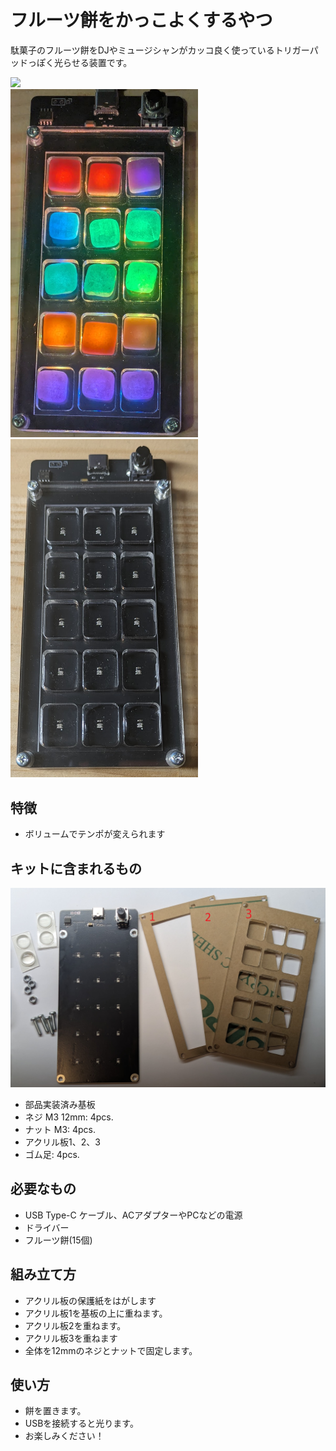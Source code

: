 # フルーツ餅をかっこよくするやつ

駄菓子のフルーツ餅をDJやミュージシャンがカッコ良く使っているトリガーパッドっぽく光らせる装置です。

<img src="images/mochi.gif" width="500"/>
<br />
<img src="images/edd80681c2951f068b8cb610fc81e05e2fd554ad2e0978313141b95867d3011c.png" width="300"/>  
<img src="images/16d99764087641c7f37220d0321b37593b04e8fc946f6840817c0409375af7b8.png" width="300"/>

## 特徴

- ボリュームでテンポが変えられます

## キットに含まれるもの

<img src="images/e0fc3a5794992b49a8d9b7e11972fdc374256b25d1d8139afe115c73cfb53c9a.png" width="800" />

- 部品実装済み基板
- ネジ M3 12mm: 4pcs.
- ナット M3: 4pcs.
- アクリル板1、2、3
- ゴム足: 4pcs.

## 必要なもの

- USB Type-C ケーブル、ACアダプターやPCなどの電源
- ドライバー
- フルーツ餅(15個)

## 組み立て方

- アクリル板の保護紙をはがします
- アクリル板1を基板の上に重ねます。
- アクリル板2を重ねます。
- アクリル板3を重ねます
- 全体を12mmのネジとナットで固定します。

## 使い方

- 餅を置きます。
- USBを接続すると光ります。
- お楽しみください！
